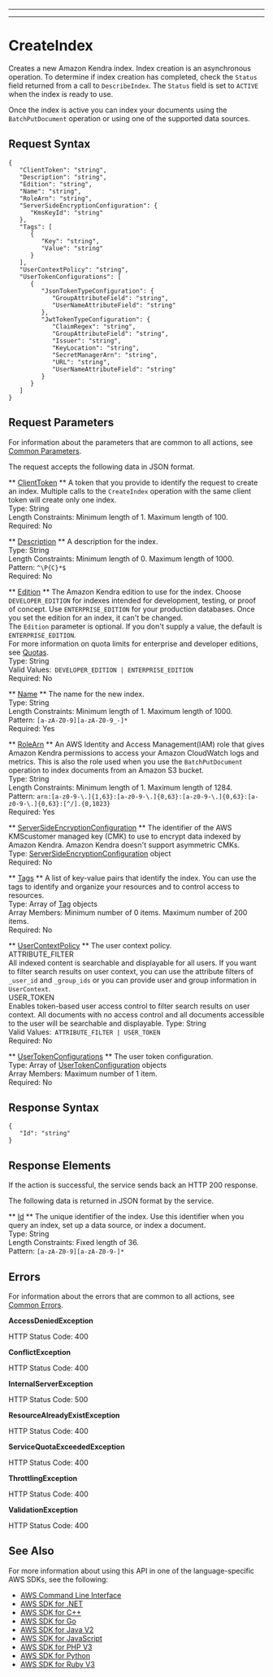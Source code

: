 --------

--------

# CreateIndex<a name="API_CreateIndex"></a>

Creates a new Amazon Kendra index\. Index creation is an asynchronous operation\. To determine if index creation has completed, check the `Status` field returned from a call to `DescribeIndex`\. The `Status` field is set to `ACTIVE` when the index is ready to use\.

Once the index is active you can index your documents using the `BatchPutDocument` operation or using one of the supported data sources\. 

## Request Syntax<a name="API_CreateIndex_RequestSyntax"></a>

```
{
   "ClientToken": "string",
   "Description": "string",
   "Edition": "string",
   "Name": "string",
   "RoleArn": "string",
   "ServerSideEncryptionConfiguration": { 
      "KmsKeyId": "string"
   },
   "Tags": [ 
      { 
         "Key": "string",
         "Value": "string"
      }
   ],
   "UserContextPolicy": "string",
   "UserTokenConfigurations": [ 
      { 
         "JsonTokenTypeConfiguration": { 
            "GroupAttributeField": "string",
            "UserNameAttributeField": "string"
         },
         "JwtTokenTypeConfiguration": { 
            "ClaimRegex": "string",
            "GroupAttributeField": "string",
            "Issuer": "string",
            "KeyLocation": "string",
            "SecretManagerArn": "string",
            "URL": "string",
            "UserNameAttributeField": "string"
         }
      }
   ]
}
```

## Request Parameters<a name="API_CreateIndex_RequestParameters"></a>

For information about the parameters that are common to all actions, see [Common Parameters](CommonParameters.md)\.

The request accepts the following data in JSON format\.

 ** [ClientToken](#API_CreateIndex_RequestSyntax) **   <a name="Kendra-CreateIndex-request-ClientToken"></a>
A token that you provide to identify the request to create an index\. Multiple calls to the `CreateIndex` operation with the same client token will create only one index\.  
Type: String  
Length Constraints: Minimum length of 1\. Maximum length of 100\.  
Required: No

 ** [Description](#API_CreateIndex_RequestSyntax) **   <a name="Kendra-CreateIndex-request-Description"></a>
A description for the index\.  
Type: String  
Length Constraints: Minimum length of 0\. Maximum length of 1000\.  
Pattern: `^\P{C}*$`   
Required: No

 ** [Edition](#API_CreateIndex_RequestSyntax) **   <a name="Kendra-CreateIndex-request-Edition"></a>
The Amazon Kendra edition to use for the index\. Choose `DEVELOPER_EDITION` for indexes intended for development, testing, or proof of concept\. Use `ENTERPRISE_EDITION` for your production databases\. Once you set the edition for an index, it can't be changed\.  
The `Edition` parameter is optional\. If you don't supply a value, the default is `ENTERPRISE_EDITION`\.  
For more information on quota limits for enterprise and developer editions, see [Quotas](https://docs.aws.amazon.com/kendra/latest/dg/quotas.html)\.  
Type: String  
Valid Values:` DEVELOPER_EDITION | ENTERPRISE_EDITION`   
Required: No

 ** [Name](#API_CreateIndex_RequestSyntax) **   <a name="Kendra-CreateIndex-request-Name"></a>
The name for the new index\.  
Type: String  
Length Constraints: Minimum length of 1\. Maximum length of 1000\.  
Pattern: `[a-zA-Z0-9][a-zA-Z0-9_-]*`   
Required: Yes

 ** [RoleArn](#API_CreateIndex_RequestSyntax) **   <a name="Kendra-CreateIndex-request-RoleArn"></a>
An AWS Identity and Access Management\(IAM\) role that gives Amazon Kendra permissions to access your Amazon CloudWatch logs and metrics\. This is also the role used when you use the `BatchPutDocument` operation to index documents from an Amazon S3 bucket\.  
Type: String  
Length Constraints: Minimum length of 1\. Maximum length of 1284\.  
Pattern: `arn:[a-z0-9-\.]{1,63}:[a-z0-9-\.]{0,63}:[a-z0-9-\.]{0,63}:[a-z0-9-\.]{0,63}:[^/].{0,1023}`   
Required: Yes

 ** [ServerSideEncryptionConfiguration](#API_CreateIndex_RequestSyntax) **   <a name="Kendra-CreateIndex-request-ServerSideEncryptionConfiguration"></a>
The identifier of the AWS KMScustomer managed key \(CMK\) to use to encrypt data indexed by Amazon Kendra\. Amazon Kendra doesn't support asymmetric CMKs\.  
Type: [ServerSideEncryptionConfiguration](API_ServerSideEncryptionConfiguration.md) object  
Required: No

 ** [Tags](#API_CreateIndex_RequestSyntax) **   <a name="Kendra-CreateIndex-request-Tags"></a>
A list of key\-value pairs that identify the index\. You can use the tags to identify and organize your resources and to control access to resources\.  
Type: Array of [Tag](API_Tag.md) objects  
Array Members: Minimum number of 0 items\. Maximum number of 200 items\.  
Required: No

 ** [UserContextPolicy](#API_CreateIndex_RequestSyntax) **   <a name="Kendra-CreateIndex-request-UserContextPolicy"></a>
The user context policy\.    
ATTRIBUTE\_FILTER  
All indexed content is searchable and displayable for all users\. If you want to filter search results on user context, you can use the attribute filters of `_user_id` and `_group_ids` or you can provide user and group information in `UserContext`\.   
USER\_TOKEN  
Enables token\-based user access control to filter search results on user context\. All documents with no access control and all documents accessible to the user will be searchable and displayable\. 
Type: String  
Valid Values:` ATTRIBUTE_FILTER | USER_TOKEN`   
Required: No

 ** [UserTokenConfigurations](#API_CreateIndex_RequestSyntax) **   <a name="Kendra-CreateIndex-request-UserTokenConfigurations"></a>
The user token configuration\.  
Type: Array of [UserTokenConfiguration](API_UserTokenConfiguration.md) objects  
Array Members: Maximum number of 1 item\.  
Required: No

## Response Syntax<a name="API_CreateIndex_ResponseSyntax"></a>

```
{
   "Id": "string"
}
```

## Response Elements<a name="API_CreateIndex_ResponseElements"></a>

If the action is successful, the service sends back an HTTP 200 response\.

The following data is returned in JSON format by the service\.

 ** [Id](#API_CreateIndex_ResponseSyntax) **   <a name="Kendra-CreateIndex-response-Id"></a>
The unique identifier of the index\. Use this identifier when you query an index, set up a data source, or index a document\.  
Type: String  
Length Constraints: Fixed length of 36\.  
Pattern: `[a-zA-Z0-9][a-zA-Z0-9-]*` 

## Errors<a name="API_CreateIndex_Errors"></a>

For information about the errors that are common to all actions, see [Common Errors](CommonErrors.md)\.

 **AccessDeniedException**   
  
HTTP Status Code: 400

 **ConflictException**   
  
HTTP Status Code: 400

 **InternalServerException**   
  
HTTP Status Code: 500

 **ResourceAlreadyExistException**   
  
HTTP Status Code: 400

 **ServiceQuotaExceededException**   
  
HTTP Status Code: 400

 **ThrottlingException**   
  
HTTP Status Code: 400

 **ValidationException**   
  
HTTP Status Code: 400

## See Also<a name="API_CreateIndex_SeeAlso"></a>

For more information about using this API in one of the language\-specific AWS SDKs, see the following:
+  [ AWS Command Line Interface](https://docs.aws.amazon.com/goto/aws-cli/kendra-2019-02-03/CreateIndex) 
+  [ AWS SDK for \.NET](https://docs.aws.amazon.com/goto/DotNetSDKV3/kendra-2019-02-03/CreateIndex) 
+  [ AWS SDK for C\+\+](https://docs.aws.amazon.com/goto/SdkForCpp/kendra-2019-02-03/CreateIndex) 
+  [ AWS SDK for Go](https://docs.aws.amazon.com/goto/SdkForGoV1/kendra-2019-02-03/CreateIndex) 
+  [ AWS SDK for Java V2](https://docs.aws.amazon.com/goto/SdkForJavaV2/kendra-2019-02-03/CreateIndex) 
+  [ AWS SDK for JavaScript](https://docs.aws.amazon.com/goto/AWSJavaScriptSDK/kendra-2019-02-03/CreateIndex) 
+  [ AWS SDK for PHP V3](https://docs.aws.amazon.com/goto/SdkForPHPV3/kendra-2019-02-03/CreateIndex) 
+  [ AWS SDK for Python](https://docs.aws.amazon.com/goto/boto3/kendra-2019-02-03/CreateIndex) 
+  [ AWS SDK for Ruby V3](https://docs.aws.amazon.com/goto/SdkForRubyV3/kendra-2019-02-03/CreateIndex) 